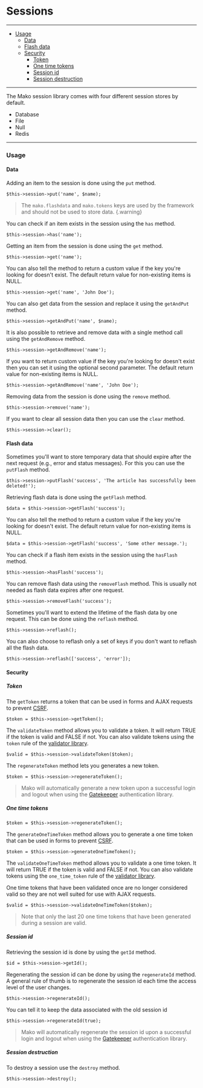 # Sessions

--------------------------------------------------------

* [Usage](#usage)
	- [Data](#usage:data)
	- [Flash data](#usage:flash_data)
	- [Security](#usage:security)
		- [Token](#usage:security:token)
		- [One time tokens](#usage:security:one_time_tokens)
		- [Session id](#usage:security:session_id)
		- [Session destruction](#usage:security:session_destruction)

--------------------------------------------------------

The Mako session library comes with four different session stores by default.

* Database
* File
* Null
* Redis

--------------------------------------------------------

<a id="usage"></a>

### Usage

<a id="usage:data"></a>

#### Data

Adding an item to the session is done using the `put` method.

	$this->session->put('name', $name);

> The `mako.flashdata` and `mako.tokens` keys are used by the framework and should not be used to store data.
{.warning}

You can check if an item exists in the session using the `has` method.

	$this->session->has('name');

Getting an item from the session is done using the `get` method.

	$this->session->get('name');

You can also tell the method to return a custom value if the key you're looking for doesn't exist. The default return value for non-existing items is NULL.

	$this->session->get('name', 'John Doe');

You can also get data from the session and replace it using the `getAndPut` method.

	$this->session->getAndPut('name', $name);

It is also possible to retrieve and remove data with a single method call using the `getAndRemove` method.

	$this->session->getAndRemove('name');

If you want to return custom value if the key you're looking for doesn't exist then you can set it using the optional second parameter. The default return value for non-existing items is NULL.

	$this->session->getAndRemove('name', 'John Doe');

Removing data from the session is done using the `remove` method.

	$this->session->remove('name');

If you want to clear all session data then you can use the `clear` method.

	$this->session->clear();

<a id="usage:flash_data"></a>

#### Flash data

Sometimes you'll want to store temporary data that should expire after the next request (e.g., error and status messages). For this you can use the `putFlash` method.

	$this->session->putFlash('success', 'The article has successfully been deleted!');

Retrieving flash data is done using the `getFlash` method.

	$data = $this->session->getFlash('success');

You can also tell the method to return a custom value if the key you're looking for doesn't exist. The default return value for non-existing items is NULL.

	$data = $this->session->getFlash('success', 'Some other message.');

You can check if a flash item exists in the session using the `hasFlash` method.

	$this->session->hasFlash('success');

You can remove flash data using the `removeFlash` method. This is usually not needed as flash data expires after one request.

	$this->session->removeFlash('success');

Sometimes you'll want to extend the lifetime of the flash data by one request. This can be done using the `reflash` method.

	$this->session->reflash();

You can also choose to reflash only a set of keys if you don't want to reflash all the flash data.

	$this->session->reflash(['success', 'error']);

<a id="usage:security"></a>

#### Security

<a id="usage:security:token"></a>

##### Token

The `getToken` returns a token that can be used in forms and AJAX requests to prevent [CSRF](http://en.wikipedia.org/wiki/Cross-site_request_forgery).

	$token = $this->session->getToken();

The `validateToken` method allows you to validate a token. It will return TRUE if the token is valid and FALSE if not. You can also validate tokens using the `token` rule of the [validator library](:base_url:/docs/:version:/learn-more:validation).

	$valid = $this->session->validateToken($token);

The `regenerateToken` method lets you generates a new token.

	$token = $this->session->regenerateToken();

> Mako will automatically generate a new token upon a successful login and logout when using the [Gatekeeper](:base_url:/docs/:version:/security:authentication) authentication library.

<a id="usage:security:one_time_tokens"></a>

##### One time tokens

	$token = $this->session->regenerateToken();

The `generateOneTimeToken` method allows you to generate a one time token that can be used in forms to prevent [CSRF](http://en.wikipedia.org/wiki/Cross-site_request_forgery).

	$token = $this->session->generateOneTimeToken();

The `validateOneTimeToken` method allows you to validate a one time token. It will return TRUE if the token is valid and FALSE if not. You can also validate tokens using the `one_time_token` rule of the [validator library](:base_url:/docs/:version:/learn-more:validation).

One time tokens that have been validated once are no longer considered valid so they are not well suited for use with AJAX requests.

	$valid = $this->session->validateOneTimeToken($token);

> Note that only the last 20 one time tokens that have been generated during a session are valid.

<a id="usage:security:session_id"></a>

##### Session id

Retrieving the session id is done by using the `getId` method.

	$id = $this->session->getId();

Regenerating the session id can be done by using the `regenerateId` method. A general rule of thumb is to regenerate the session id each time the access level of the user changes.

	$this->session->regenerateId();

You can tell it to keep the data associated with the old session id

	$this->session->regenerateId(true);

> Mako will automatically regenerate the session id upon a successful login and logout when using the [Gatekeeper](:base_url:/docs/:version:/security:authentication) authentication library.

<a id="usage:security:session_destruction"></a>

##### Session destruction

To destroy a session use the `destroy` method.

	$this->session->destroy();
